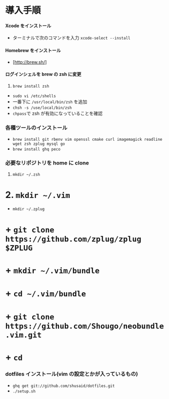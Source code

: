 # 導入手順

#### Xcode をインストール

- ターミナルで次のコマンドを入力 `xcode-select --install`

#### Homebrew をインストール

- [http://brew.sh/]

#### ログインシェルを brew の zsh に変更

1. `brew install zsh`

- `sudo vi /etc/shells`
- 一番下に `/usr/local/bin/zsh` を追加
- `chsh -s /use/local/bin/zsh`
- `chpass`で zsh が有効になっていることを確認

### 各種ツールのインストール

- `brew install git rbenv vim openssl cmake curl imagemagick readline wget zsh zplug mysql go`
- `brew install ghq peco`

### 必要なリポジトリを home に clone

1. `mkdir ~/.zsh`

# 2. `mkdir ~/.vim`

- `mkdir ~/.zplug`

# + `git clone https://github.com/zplug/zplug $ZPLUG`

# + `mkdir ~/.vim/bundle`

# + `cd ~/.vim/bundle`

# + `git clone https://github.com/Shougo/neobundle.vim.git`

# + `cd`

### dotfiles インストール(vim の設定とかが入っているもの)

- `ghq get git://github.com/shusaid/dotfiles.git`
- `./setup.sh`

